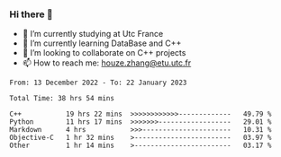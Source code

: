 ### Hi there 👋
- 🔭 I’m currently studying at Utc France
- 🌱 I’m currently learning DataBase and C++
- 👯 I’m looking to collaborate on C++ projects
- 📫 How to reach me: houze.zhang@etu.utc.fr

<!--START_SECTION:waka-->

```text
From: 13 December 2022 - To: 22 January 2023

Total Time: 38 hrs 54 mins

C++           19 hrs 22 mins  >>>>>>>>>>>>-------------   49.79 %
Python        11 hrs 17 mins  >>>>>>>------------------   29.01 %
Markdown      4 hrs           >>>----------------------   10.31 %
Objective-C   1 hr 32 mins    >------------------------   03.97 %
Other         1 hr 14 mins    >------------------------   03.17 %
```

<!--END_SECTION:waka-->

